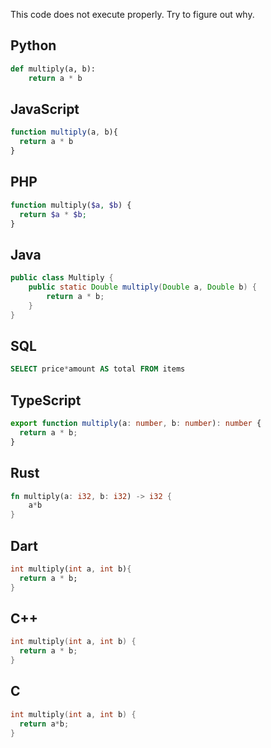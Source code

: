 This code does not execute properly. Try to figure out why.

## Python
```python
def multiply(a, b):
    return a * b
```

## JavaScript
```js
function multiply(a, b){
  return a * b
}
```

## PHP
```php
function multiply($a, $b) {
  return $a * $b;
}
```

## Java
```java
public class Multiply {
    public static Double multiply(Double a, Double b) {
        return a * b;
    }
}
```

## SQL
```sql
SELECT price*amount AS total FROM items
```

## TypeScript
```ts
export function multiply(a: number, b: number): number {
  return a * b;
}
```

## Rust
```rust
fn multiply(a: i32, b: i32) -> i32 {
    a*b
}
```

## Dart
```dart
int multiply(int a, int b){
  return a * b;
}
```

## C++
```c++
int multiply(int a, int b) {
  return a * b;
}
```

## C
```c
int multiply(int a, int b) {
  return a*b;
}
```